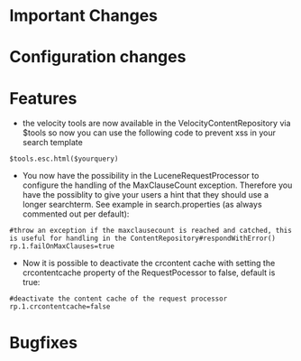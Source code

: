 # Important Changes #

# Configuration changes #

# Features #
  * the velocity tools are now available in the VelocityContentRepository via $tools so now you can use the following code to prevent xss in your search template
```
$tools.esc.html($yourquery)
```
  * You now have the possibility in the LuceneRequestProcessor to configure the handling of the MaxClauseCount exception. Therefore you have the possiblity to give your users a hint that they should use a longer searchterm. See example in search.properties (as always commented out per default):
```
#throw an exception if the maxclausecount is reached and catched, this is useful for handling in the ContentRepository#respondWithError()
rp.1.failOnMaxClauses=true
```
  * Now it is possible to deactivate the crcontent cache with setting the crcontentcache property of the RequestPocessor to false, default is true:
```
#deactivate the content cache of the request processor
rp.1.crcontentcache=false
```

# Bugfixes #




